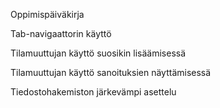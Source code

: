 Oppimispäiväkirja

Tab-navigaattorin käyttö

Tilamuuttujan käyttö suosikin lisäämisessä

Tilamuuttujan käyttö sanoituksien näyttämisessä

Tiedostohakemiston järkevämpi asettelu 
